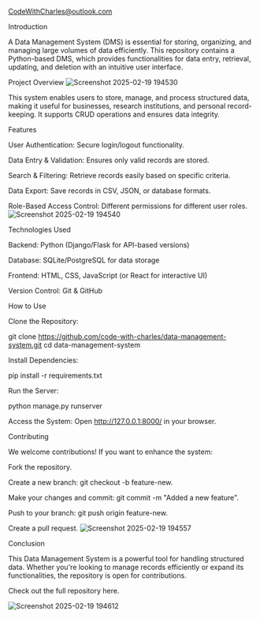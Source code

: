 CodeWithCharles@outlook.com

Introduction

A Data Management System (DMS) is essential for storing, organizing, and managing large volumes of data efficiently. This repository contains a Python-based DMS, which provides functionalities for data entry, retrieval, updating, and deletion with an intuitive user interface.

Project Overview
![Screenshot 2025-02-19 194530](https://github.com/user-attachments/assets/35696cb3-0529-4add-b7fe-41ab3e00b24e)

This system enables users to store, manage, and process structured data, making it useful for businesses, research institutions, and personal record-keeping. It supports CRUD operations and ensures data integrity.

Features

User Authentication: Secure login/logout functionality.

Data Entry & Validation: Ensures only valid records are stored.

Search & Filtering: Retrieve records easily based on specific criteria.

Data Export: Save records in CSV, JSON, or database formats.

Role-Based Access Control: Different permissions for different user roles.
![Screenshot 2025-02-19 194540](https://github.com/user-attachments/assets/ad98dee9-98aa-4f89-9279-bf8c18205ee9)

Technologies Used

Backend: Python (Django/Flask for API-based versions)

Database: SQLite/PostgreSQL for data storage

Frontend: HTML, CSS, JavaScript (or React for interactive UI)

Version Control: Git & GitHub

How to Use

Clone the Repository:

git clone https://github.com/code-with-charles/data-management-system.git
cd data-management-system

Install Dependencies:

pip install -r requirements.txt

Run the Server:

python manage.py runserver

Access the System: Open http://127.0.0.1:8000/ in your browser.

Contributing

We welcome contributions! If you want to enhance the system:

Fork the repository.

Create a new branch: git checkout -b feature-new.

Make your changes and commit: git commit -m "Added a new feature".

Push to your branch: git push origin feature-new.

Create a pull request.
![Screenshot 2025-02-19 194557](https://github.com/user-attachments/assets/fb11be0e-faac-4ad7-b2dd-c257aa76a3d0)

Conclusion

This Data Management System is a powerful tool for handling structured data. Whether you're looking to manage records efficiently or expand its functionalities, the repository is open for contributions.

Check out the full repository here. 

![Screenshot 2025-02-19 194612](https://github.com/user-attachments/assets/0791fef3-b896-4246-926b-f79b9e4f3d4e)

